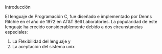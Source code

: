 Introducción

El lenguaje de Programación C, fue diseñado e implementado por Denns Ritchie en el año de 1972 en AT&T Bell Laboratories. La popularidad de este lenguaje ha crecido considerablemente debido a dos circunstancias especiales:

1) La Flexibilidad del lenguaje y
2) La aceptación del sistema unix
